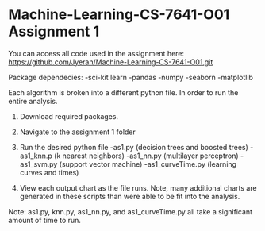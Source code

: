 # Machine-Learning-CS-7641-O01 Assignment 1
You can access all code used in the assignment here: https://github.com/Jyeran/Machine-Learning-CS-7641-O01.git

Package dependecies:
-sci-kit learn
-pandas
-numpy
-seaborn
-matplotlib

Each algorithm is broken into a different python file. In order to run the entire analysis.

1. Download required packages.

2. Navigate to the assignment 1 folder

3. Run the desired python file
	-as1.py (decision trees and boosted trees)
	-as1_knn.p (k nearest neighbors)
	-as1_nn.py (multilayer perceptron)
	-as1_svm.py (support vector machine)
	-as1_curveTime.py (learning curves and times)

4. View each output chart as the file runs. Note, many additional charts are generated in these scripts than were able to be fit into the analysis.

Note: as1.py, knn.py, as1_nn.py, and as1_curveTime.py all take a significant amount of time to run.
